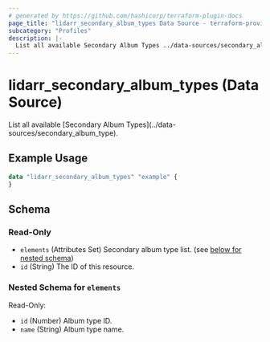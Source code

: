 ```yaml
---
# generated by https://github.com/hashicorp/terraform-plugin-docs
page_title: "lidarr_secondary_album_types Data Source - terraform-provider-lidarr"
subcategory: "Profiles"
description: |-
  List all available Secondary Album Types ../data-sources/secondary_album_type.
---
```


# lidarr_secondary_album_types (Data Source)

<!-- subcategory:Profiles -->List all available [Secondary Album Types](../data-sources/secondary_album_type).

## Example Usage

```terraform
data "lidarr_secondary_album_types" "example" {
}
```

<!-- schema generated by tfplugindocs -->
## Schema

### Read-Only

- `elements` (Attributes Set) Secondary album type list. (see [below for nested schema](#nestedatt--elements))
- `id` (String) The ID of this resource.

<a id="nestedatt--elements"></a>
### Nested Schema for `elements`

Read-Only:

- `id` (Number) Album type ID.
- `name` (String) Album type name.


